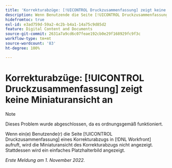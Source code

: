 ```yaml
---
title: 'Korrekturabzüge: [!UICONTROL Druckzusammenfassung] zeigt keine Miniaturansicht an'
description: Wenn Benutzende die Seite [!UICONTROL Druckzusammenfassung] eines Korrekturabzugs in  [!DNL Workfront] aufrufen, wird die Miniaturansicht des Korrekturabzugs nicht angezeigt. Stattdessen wird ein einfaches Platzhalterbild angezeigt.
hidefromtoc: true
exl-id: e3ad759d-59a2-4c2b-b4a1-14a75c9d85d2
feature: Digital Content and Documents
source-git-commit: 2631a7a9cd6c07feae192cb0e29f168929fc9f3c
workflow-type: tm+mt
source-wordcount: '83'
ht-degree: 100%

---
```


# Korrekturabzüge: [!UICONTROL Druckzusammenfassung] zeigt keine Miniaturansicht an

<!--This is on both the WF and WFP TOCs-->

<!--This article is live by request-->

>[!NOTE]
>
>Dieses Problem wurde abgeschlossen, da es ordnungsgemäß funktioniert.

Wenn ein(e) Benutzende(r) die Seite [!UICONTROL Druckzusammenfassung] eines Korrekturabzugs in [!DNL Workfront] aufruft, wird die Miniaturansicht des Korrekturabzugs nicht angezeigt. Stattdessen wird ein einfaches Platzhalterbild angezeigt.

_Erste Meldung am 1. November 2022._
